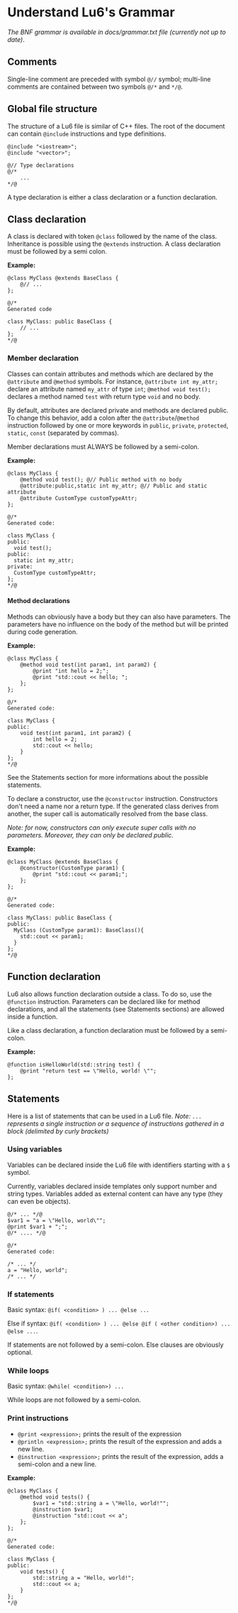 Understand Lu6's Grammar
========================

*The BNF grammar is available in docs/grammar.txt file (currently not up to date)*.

## Comments

Single-line comment are preceded with symbol `@//` symbol; multi-line comments are contained between two symbols `@/*` and `*/@`.

## Global file structure

The structure of a Lu6 file is similar of C++ files. The root of the document can contain `@include` instructions and type definitions.

```
@include "<iostream>";
@include "<vector>";

@// Type declarations
@/*
    ...
*/@
```

A type declaration is either a class declaration or a function declaration.

## Class declaration

A class is declared with token `@class` followed by the name of the class. Inheritance is possible using the `@extends` instruction. A class declaration must be followed by a semi colon.

**Example:**

```
@class MyClass @extends BaseClass {
    @// ...
};

@/*
Generated code

class MyClass: public BaseClass {
    // ...
};
*/@
```

### Member declaration

Classes can contain attributes and methods which are declared by the `@attribute` and `@method` symbols. For instance,
`@attribute int my_attr;` declare an attribute named `my_attr` of type `int`; `@method void test();` declares a method named `test` with return type `void` and no body.

By default, attributes are declared private and methods are declared public. To change this behavior, add a colon after the `@attribute`/`@method` instruction followed by one or more keywords in `public`, `private`, `protected`, `static`, `const` (separated by commas).

Member declarations must ALWAYS be followed by a semi-colon.

**Example:**

```
@class MyClass {
    @method void test(); @// Public method with no body
    @attribute:public,static int my_attr; @// Public and static attribute
    @attribute CustomType customTypeAttr;
};

@/*
Generated code:

class MyClass {
public:
  void test();
public:
  static int my_attr;
private:
  CustomType customTypeAttr;
};
*/@
```

#### Method declarations

Methods can obviously have a body but they can also have parameters. The parameters have no influence on the body of the method but will be printed during code generation.

**Example:**

```
@class MyClass {
    @method void test(int param1, int param2) {
        @print "int hello = 2;";
        @print "std::cout << hello; ";
    };
};

@/*
Generated code:

class MyClass {
public:
    void test(int param1, int param2) {
        int hello = 2;
        std::cout << hello;
    }
};
*/@
```

See the Statements section for more informations about the possible statements.

To declare a constructor, use the `@constructor` instruction. Constructors don't need a name nor a return type. If the generated class derives from another, the super call is automatically resolved from the base class.

*Note: for now, constructors can only execute super calls with no parameters. Moreover, they can only be declared public.*

**Example:**

```
@class MyClass @extends BaseClass {
    @constructor(CustomType param1) {
        @print "std::cout << param1;";
    };
};

@/*
Generated code:

class MyClass: public BaseClass {
public:
  MyClass (CustomType param1): BaseClass(){
    std::cout << param1;
  }
};
*/@
```

## Function declaration

Lu6 also allows function declaration outside a class. To do so, use the `@function` instruction. Parameters can be declared like for method declarations, and all the statements (see Statements sections) are allowed inside a function.

Like a class declaration, a function declaration must be followed by a semi-colon.

**Example:**

```
@function isHelloWorld(std::string test) {
    @print "return test == \"Hello, world! \"";
};
```

## Statements

Here is a list of statements that can be used in a Lu6 file.
*Note: `...` represents a single instruction or a sequence of instructions gathered in a block (delimited by curly brackets)*

### Using variables

Variables can be declared inside the Lu6 file with identifiers starting with a `$` symbol.

Currently, variables declared inside templates only support number and string types. Variables added as external content can have any type (they can even be objects).

```
@/* ... */@
$var1 = "a = \"Hello, world\"";
@print $var1 + ";";
@/* .... */@

@/*
Generated code:

/* ... */
a = "Hello, world";
/* ... */
```

### If statements

Basic syntax: `@if( <condition> ) ... @else ...`

Else if syntax: `@if( <condition> ) ... @else @if ( <other condition>) ... @else ...`.

If statements are not followed by a semi-colon. Else clauses are obviously optional.

### While loops

Basic syntax: `@while( <condition>) ...`

While loops are not followed by a semi-colon.

### Print instructions

* `@print <expression>;` prints the result of the expression
* `@println <expression>;` prints the result of the expression and adds a new line.
* `@instruction <expression>;` prints the result of the expression, adds a semi-colon and a new line.

**Example:**

```
@class MyClass {
    @method void tests() {
        $var1 = "std::string a = \"Hello, world!"";
        @instruction $var1;
        @instruction "std::cout << a";
    };
};

@/*
Generated code:

class MyClass {
public:
    void tests() {
        std::string a = "Hello, world!";
        std::cout << a;
    }
};
*/@
```
